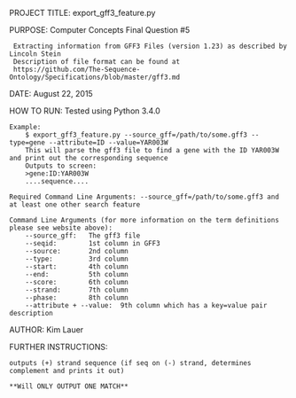 PROJECT TITLE: export_gff3_feature.py 

PURPOSE: Computer Concepts Final Question #5

	 Extracting information from GFF3 Files (version 1.23) as described by Lincoln Stein
	 Description of file format can be found at 
	 https://github.com/The-Sequence-Ontology/Specifications/blob/master/gff3.md 

DATE: August 22, 2015

HOW TO RUN: Tested using Python 3.4.0

    Example:
        $ export_gff3_feature.py --source_gff=/path/to/some.gff3 --type=gene --attribute=ID --value=YAR003W
        This will parse the gff3 file to find a gene with the ID YAR003W and print out the corresponding sequence
        Outputs to screen:              
		>gene:ID:YAR003W
		....sequence....		

    Required Command Line Arguments: --source_gff=/path/to/some.gff3 and at least one other search feature
                                     
    Command Line Arguments (for more information on the term definitions please see website above):
        --source_gff:	The gff3 file
        --seqid:        1st column in GFF3 
        --source:       2nd column
        --type:         3rd column
        --start:        4th column
        --end:          5th column
        --score:        6th column
        --strand:       7th column
        --phase:        8th column
        --attribute + --value:	9th column which has a key=value pair description

AUTHOR: Kim Lauer

FURTHER INSTRUCTIONS:

	outputs (+) strand sequence (if seq on (-) strand, determines complement and prints it out)
	
	**Will ONLY OUTPUT ONE MATCH**
